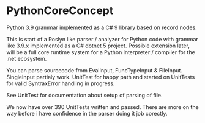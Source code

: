 # PythonCoreConcept
Python 3.9 grammar implemented as a C# 9 library based on record nodes.

This is start of a Roslyn like parser / analyzer for Python code with grammar like 3.9.x implemented as a C# dotnet 5 project.
Possible extension later, will be a full core runtime system for a Python interpreter / compiler for the .net ecosystem.

You can parse sourcecode from EvalInput, FuncTypeInput & FileInput. SingleInput partialy work. UnitTest for happy path and started on 
UnitTests for valid SyntraxError handling in progress.

See UnitTest for documentation about setup of parsing of file.

We now have over 390 UnitTests written and passed. There are more on the way before i have confidence in the parser doing it job corectly.
